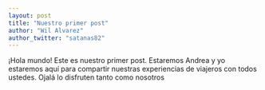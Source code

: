 ```yaml
---
layout: post
title: "Nuestro primer post"
author: "Wil Alvarez"
author_twitter: "satanas82"
---
```


<p>¡Hola mundo! Este es nuestro primer post. Estaremos Andrea y yo estaremos aquí para compartir nuestras experiencias 
de viajeros con todos ustedes. Ojalá lo disfruten tanto como nosotros</p>
